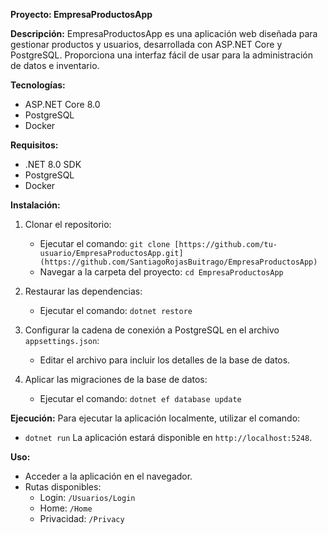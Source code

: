 **Proyecto: EmpresaProductosApp**

**Descripción:**
EmpresaProductosApp es una aplicación web diseñada para gestionar productos y usuarios, desarrollada con ASP.NET Core y PostgreSQL. Proporciona una interfaz fácil de usar para la administración de datos e inventario.

**Tecnologías:**
- ASP.NET Core 8.0
- PostgreSQL
- Docker

**Requisitos:**
- .NET 8.0 SDK
- PostgreSQL
- Docker

**Instalación:**
1. Clonar el repositorio:
   - Ejecutar el comando: `git clone [https://github.com/tu-usuario/EmpresaProductosApp.git](https://github.com/SantiagoRojasBuitrago/EmpresaProductosApp)`
   - Navegar a la carpeta del proyecto: `cd EmpresaProductosApp`
   
2. Restaurar las dependencias:
   - Ejecutar el comando: `dotnet restore`
   
3. Configurar la cadena de conexión a PostgreSQL en el archivo `appsettings.json`:
   - Editar el archivo para incluir los detalles de la base de datos.

4. Aplicar las migraciones de la base de datos:
   - Ejecutar el comando: `dotnet ef database update`

**Ejecución:**
Para ejecutar la aplicación localmente, utilizar el comando:
- `dotnet run`
La aplicación estará disponible en `http://localhost:5248`.

**Uso:**
- Acceder a la aplicación en el navegador.
- Rutas disponibles:
  - Login: `/Usuarios/Login`
  - Home: `/Home`
  - Privacidad: `/Privacy`


